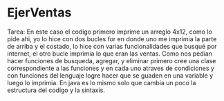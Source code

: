 # EjerVentas
Tarea: 
En este caso el codigo primero imprime un arreglo 4x12, como lo pide ahi, yo lo hice con dos bucles for en donde uno me imprimia la parte de arriba y el costado, lo hice con varias funcionalidades que busqué por internet, el otro bucle imprimia lo que eran las ventas. Como nos pedian hacer funciones de busqueda, agregar, y eliminar primero cree una clase correspondiente a las funciones y en cada uno atraves de condiciones y con funciones del lenguaje logre hacer que se guaden en una variable y luego lo imprimia. En java es lo mismo solo que cambia un poco la estructura del codigo y la sintaxis.
